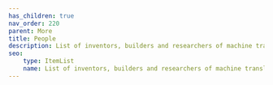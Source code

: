 ```yaml
---
has_children: true
nav_order: 220
parent: More
title: People
description: List of inventors, builders and researchers of machine translation
seo:
    type: ItemList
    name: List of inventors, builders and researchers of machine translation
---
```

